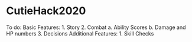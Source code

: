# CutieHack2020

To do:
    Basic Features:
        1. Story
        2. Combat
            a. Ability Scores
            b. Damage and HP numbers
        3. Decisions
    Additional Features:
        1. Skill Checks
    
